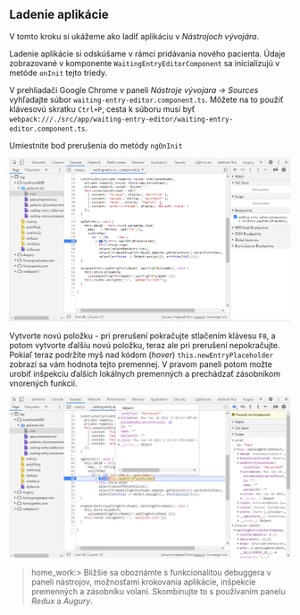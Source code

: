 ## Ladenie aplikácie

V tomto kroku si ukážeme ako ladiť aplikáciu v _Nástrojoch vývojára_.

Ladenie aplikácie si odskúšame v rámci pridávania nového pacienta.
Údaje zobrazované v komponente `WaitingEntryEditorComponent` sa inicializujú
v metóde `onInit` tejto triedy.

V prehliadači Google Chrome v paneli _Nástroje vývojara -> Sources_ vyhľadajte
súbor `waiting-entry-editor.component.ts`. Môžete na to použiť klávesovú skratku
`Ctrl+P`, cesta k súboru musí byť
`webpack:///./src/app/waiting-entry-editor/waiting-entry-editor.component.ts`.

Umiestnite bod prerušenia do metódy `ngOnInit`

![Prerušenie v nástrojoch vývojara](./img/01-SPA-10-Breakpoint.png)

Vytvorte novú položku - pri prerušení pokračujte stlačením klávesu `F8`, a potom
vytvorte ďalšiu novú položku, teraz ale pri prerušení nepokračujte.  Pokiaľ
teraz podržíte myš nad kódom (_hover_) `this.newEntryPlaceholder`
zobrazí sa vám hodnota tejto premennej. V pravom paneli potom možte urobiť
inšpekciu ďalších lokálnych premenných a prechádzať zásobníkom vnorených funkcií.

![Inšpekcia premmených počas prerušenia](./img/01-SPA-11-VariableWatch.png)

>home_work:> Bližšie sa oboznámte s funkcionalitou debuggera v paneli nástrojov,
> možnosťami krokovania aplikácie, inšpekcie premenných a zásobníku volaní.
> Skombinujte to s používaním panelu _Redux_ a _Augury_.